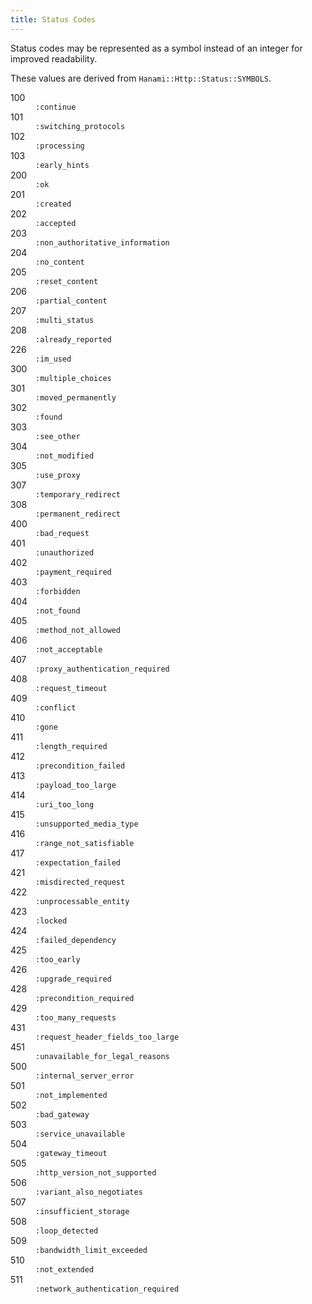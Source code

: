```yaml
---
title: Status Codes
---
```


Status codes may be represented as a symbol instead of an integer for improved readability.

These values are derived from `Hanami::Http::Status::SYMBOLS`.

<dl class="row">
  <dt class="col-sm-1">100</dt>
  <dd class="col-sm-11">
    <code>:continue</code>
  </dd>
  <dt class="col-sm-1">101</dt>
  <dd class="col-sm-11">
    <code>:switching_protocols</code>
  </dd>
  <dt class="col-sm-1">102</dt>
  <dd class="col-sm-11">
    <code>:processing</code>
  </dd>
  <dt class="col-sm-1">103</dt>
  <dd class="col-sm-11">
    <code>:early_hints</code>
  </dd>
  <dt class="col-sm-1">200</dt>
  <dd class="col-sm-11">
    <code>:ok</code>
  </dd>
  <dt class="col-sm-1">201</dt>
  <dd class="col-sm-11">
    <code>:created</code>
  </dd>
  <dt class="col-sm-1">202</dt>
  <dd class="col-sm-11">
    <code>:accepted</code>
  </dd>
  <dt class="col-sm-1">203</dt>
  <dd class="col-sm-11">
    <code>:non_authoritative_information</code>
  </dd>
  <dt class="col-sm-1">204</dt>
  <dd class="col-sm-11">
    <code>:no_content</code>
  </dd>
  <dt class="col-sm-1">205</dt>
  <dd class="col-sm-11">
    <code>:reset_content</code>
  </dd>
  <dt class="col-sm-1">206</dt>
  <dd class="col-sm-11">
    <code>:partial_content</code>
  </dd>
  <dt class="col-sm-1">207</dt>
  <dd class="col-sm-11">
    <code>:multi_status</code>
  </dd>
  <dt class="col-sm-1">208</dt>
  <dd class="col-sm-11">
    <code>:already_reported</code>
  </dd>
  <dt class="col-sm-1">226</dt>
  <dd class="col-sm-11">
    <code>:im_used</code>
  </dd>
  <dt class="col-sm-1">300</dt>
  <dd class="col-sm-11">
    <code>:multiple_choices</code>
  </dd>
  <dt class="col-sm-1">301</dt>
  <dd class="col-sm-11">
    <code>:moved_permanently</code>
  </dd>
  <dt class="col-sm-1">302</dt>
  <dd class="col-sm-11">
    <code>:found</code>
  </dd>
  <dt class="col-sm-1">303</dt>
  <dd class="col-sm-11">
    <code>:see_other</code>
  </dd>
  <dt class="col-sm-1">304</dt>
  <dd class="col-sm-11">
    <code>:not_modified</code>
  </dd>
  <dt class="col-sm-1">305</dt>
  <dd class="col-sm-11">
    <code>:use_proxy</code>
  </dd>
  <dt class="col-sm-1">307</dt>
  <dd class="col-sm-11">
    <code>:temporary_redirect</code>
  </dd>
  <dt class="col-sm-1">308</dt>
  <dd class="col-sm-11">
    <code>:permanent_redirect</code>
  </dd>
  <dt class="col-sm-1">400</dt>
  <dd class="col-sm-11">
    <code>:bad_request</code>
  </dd>
  <dt class="col-sm-1">401</dt>
  <dd class="col-sm-11">
    <code>:unauthorized</code>
  </dd>
  <dt class="col-sm-1">402</dt>
  <dd class="col-sm-11">
    <code>:payment_required</code>
  </dd>
  <dt class="col-sm-1">403</dt>
  <dd class="col-sm-11">
    <code>:forbidden</code>
  </dd>
  <dt class="col-sm-1">404</dt>
  <dd class="col-sm-11">
    <code>:not_found</code>
  </dd>
  <dt class="col-sm-1">405</dt>
  <dd class="col-sm-11">
    <code>:method_not_allowed</code>
  </dd>
  <dt class="col-sm-1">406</dt>
  <dd class="col-sm-11">
    <code>:not_acceptable</code>
  </dd>
  <dt class="col-sm-1">407</dt>
  <dd class="col-sm-11">
    <code>:proxy_authentication_required</code>
  </dd>
  <dt class="col-sm-1">408</dt>
  <dd class="col-sm-11">
    <code>:request_timeout</code>
  </dd>
  <dt class="col-sm-1">409</dt>
  <dd class="col-sm-11">
    <code>:conflict</code>
  </dd>
  <dt class="col-sm-1">410</dt>
  <dd class="col-sm-11">
    <code>:gone</code>
  </dd>
  <dt class="col-sm-1">411</dt>
  <dd class="col-sm-11">
    <code>:length_required</code>
  </dd>
  <dt class="col-sm-1">412</dt>
  <dd class="col-sm-11">
    <code>:precondition_failed</code>
  </dd>
  <dt class="col-sm-1">413</dt>
  <dd class="col-sm-11">
    <code>:payload_too_large</code>
  </dd>
  <dt class="col-sm-1">414</dt>
  <dd class="col-sm-11">
    <code>:uri_too_long</code>
  </dd>
  <dt class="col-sm-1">415</dt>
  <dd class="col-sm-11">
    <code>:unsupported_media_type</code>
  </dd>
  <dt class="col-sm-1">416</dt>
  <dd class="col-sm-11">
    <code>:range_not_satisfiable</code>
  </dd>
  <dt class="col-sm-1">417</dt>
  <dd class="col-sm-11">
    <code>:expectation_failed</code>
  </dd>
  <dt class="col-sm-1">421</dt>
  <dd class="col-sm-11">
    <code>:misdirected_request</code>
  </dd>
  <dt class="col-sm-1">422</dt>
  <dd class="col-sm-11">
    <code>:unprocessable_entity</code>
  </dd>
  <dt class="col-sm-1">423</dt>
  <dd class="col-sm-11">
    <code>:locked</code>
  </dd>
  <dt class="col-sm-1">424</dt>
  <dd class="col-sm-11">
    <code>:failed_dependency</code>
  </dd>
  <dt class="col-sm-1">425</dt>
  <dd class="col-sm-11">
    <code>:too_early</code>
  </dd>
  <dt class="col-sm-1">426</dt>
  <dd class="col-sm-11">
    <code>:upgrade_required</code>
  </dd>
  <dt class="col-sm-1">428</dt>
  <dd class="col-sm-11">
    <code>:precondition_required</code>
  </dd>
  <dt class="col-sm-1">429</dt>
  <dd class="col-sm-11">
    <code>:too_many_requests</code>
  </dd>
  <dt class="col-sm-1">431</dt>
  <dd class="col-sm-11">
    <code>:request_header_fields_too_large</code>
  </dd>
  <dt class="col-sm-1">451</dt>
  <dd class="col-sm-11">
    <code>:unavailable_for_legal_reasons</code>
  </dd>
  <dt class="col-sm-1">500</dt>
  <dd class="col-sm-11">
    <code>:internal_server_error</code>
  </dd>
  <dt class="col-sm-1">501</dt>
  <dd class="col-sm-11">
    <code>:not_implemented</code>
  </dd>
  <dt class="col-sm-1">502</dt>
  <dd class="col-sm-11">
    <code>:bad_gateway</code>
  </dd>
  <dt class="col-sm-1">503</dt>
  <dd class="col-sm-11">
    <code>:service_unavailable</code>
  </dd>
  <dt class="col-sm-1">504</dt>
  <dd class="col-sm-11">
    <code>:gateway_timeout</code>
  </dd>
  <dt class="col-sm-1">505</dt>
  <dd class="col-sm-11">
    <code>:http_version_not_supported</code>
  </dd>
  <dt class="col-sm-1">506</dt>
  <dd class="col-sm-11">
    <code>:variant_also_negotiates</code>
  </dd>
  <dt class="col-sm-1">507</dt>
  <dd class="col-sm-11">
    <code>:insufficient_storage</code>
  </dd>
  <dt class="col-sm-1">508</dt>
  <dd class="col-sm-11">
    <code>:loop_detected</code>
  </dd>
  <dt class="col-sm-1">509</dt>
  <dd class="col-sm-11">
    <code>:bandwidth_limit_exceeded</code>
  </dd>
  <dt class="col-sm-1">510</dt>
  <dd class="col-sm-11">
    <code>:not_extended</code>
  </dd>
  <dt class="col-sm-1">511</dt>
  <dd class="col-sm-11">
    <code>:network_authentication_required</code>
  </dd>
</dl>
